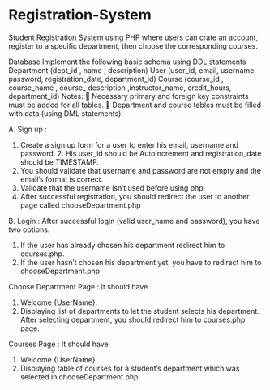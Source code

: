 # Registration-System
Student Registration System using PHP where users can crate an account, register to a specific department, then choose the corresponding courses.

Database
Implement the following basic schema using DDL statements
Department (dept_id , name , description)
User (user_id, email, username, password, registration_date, department_id)
Course (course_id , course_name , course_ description ,instructor_name, credit_hours, department_id)
Notes:
 Necessary primary and foreign key constraints must be added for all tables.
 Department and course tables must be filled with data (using DML statements).

A. Sign up :
1. Create a sign up form for a user to enter his email, username and password. 2. His user_id should be AutoIncrement and registration_date should be TIMESTAMP.
3. You should validate that username and password are not empty and the email’s format is correct.
4. Validate that the username isn’t used before using php.
5. After successful registration, you should redirect the user to another
page called chooseDepartment.php

B. Login :
After successful login (valid user_name and password), you have two options:
1. If the user has already chosen his department redirect him to courses.php.
2. If the user hasn’t chosen his department yet, you have to redirect him to chooseDepartment.php

Choose Department Page :
It should have
1. Welcome {UserName}.
2. Displaying list of departments to let the student selects his department. After selecting
department, you should redirect him to courses.php page.

Courses Page :
It should have
1. Welcome {UserName}.
2. Displaying table of courses for a student’s department which was selected in
chooseDepartment.php.
